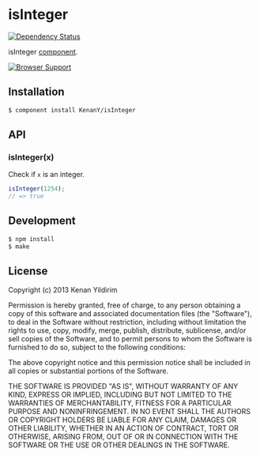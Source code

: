 # isInteger

[![Dependency Status](https://gemnasium.com/KenanY/isInteger.png)](https://gemnasium.com/KenanY/isInteger)

isInteger [component](https://github.com/component).

[![Browser Support](https://ci.testling.com/KenanY/isInteger.png)](https://ci.testling.com/KenanY/isInteger)

## Installation

``` bash
$ component install KenanY/isInteger
```

## API

### isInteger(x)

Check if `x` is an integer.

``` javascript
isInteger(1254);
// => true
```

## Development

``` bash
$ npm install
$ make
```

## License

Copyright (c) 2013 Kenan Yildirim

Permission is hereby granted, free of charge, to any person obtaining a copy
of this software and associated documentation files (the "Software"), to deal
in the Software without restriction, including without limitation the rights
to use, copy, modify, merge, publish, distribute, sublicense, and/or sell
copies of the Software, and to permit persons to whom the Software is
furnished to do so, subject to the following conditions:

The above copyright notice and this permission notice shall be included in all
copies or substantial portions of the Software.

THE SOFTWARE IS PROVIDED "AS IS", WITHOUT WARRANTY OF ANY KIND,
EXPRESS OR IMPLIED, INCLUDING BUT NOT LIMITED TO THE WARRANTIES OF
MERCHANTABILITY, FITNESS FOR A PARTICULAR PURPOSE AND NONINFRINGEMENT.
IN NO EVENT SHALL THE AUTHORS OR COPYRIGHT HOLDERS BE LIABLE FOR ANY CLAIM,
DAMAGES OR OTHER LIABILITY, WHETHER IN AN ACTION OF CONTRACT, TORT OR
OTHERWISE, ARISING FROM, OUT OF OR IN CONNECTION WITH THE SOFTWARE OR THE USE
OR OTHER DEALINGS IN THE SOFTWARE.